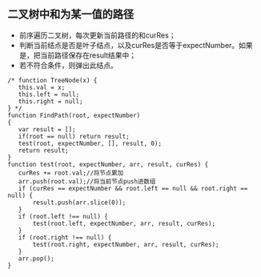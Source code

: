 二叉树中和为某一值的路径
------
 - 前序遍历二叉树，每次更新当前路径的和curRes；
 - 判断当前结点是否是叶子结点，以及curRes是否等于expectNumber。如果是，把当前路径保存在result结果中；
 - 若不符合条件，则弹出此结点。

 ```
/* function TreeNode(x) {
    this.val = x;
    this.left = null;
    this.right = null;
} */
function FindPath(root, expectNumber)
{
    var result = [];
    if(root == null) return result;
    test(root, expectNumber, [], result, 0);
    return result;
}
function test(root, expectNumber, arr, result, curRes) {
    curRes += root.val;//将节点累加
    arr.push(root.val);//将当前节点push进数组
    if (curRes == expectNumber && root.left == null && root.right == null) {
        result.push(arr.slice(0));
    }
    if (root.left !== null) {
        test(root.left, expectNumber, arr, result, curRes);
    }
    if (root.right !== null) {
        test(root.right, expectNumber, arr, result, curRes);
    }
    arr.pop();
}
 ```